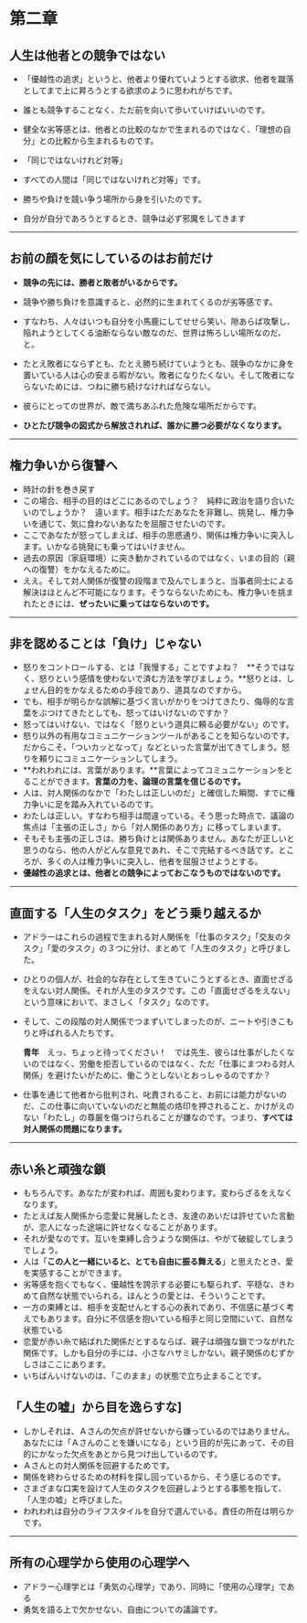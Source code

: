 # 第二章

## 人生は他者との競争ではない

- 「優越性の追求」というと、他者より優れていようとする欲求、他者を蹴落としてまで上に昇ろうとする欲求のように思われがちです。

- 誰とも競争することなく、ただ前を向いて歩いていけばいいのです。

- 健全な劣等感とは、他者との比較のなかで生まれるのではなく、「理想の自分」との比較から生まれるものです。

- 「同じではないけれど対等」

- すべての人間は「同じではないけれど対等」です。

- 勝ちや負けを競い争う場所から身を引いたのです。

- 自分が自分であろうとするとき、競争は必ず邪魔をしてきます

  

___

## お前の顔を気にしているのはお前だけ

- **競争の先には、勝者と敗者がいるからです。**
- 競争や勝ち負けを意識すると、必然的に生まれてくるのが劣等感です。
- すなわち、人々はいつも自分を小馬鹿にしてせせら笑い、隙あらば攻撃し、陥れようとしてくる油断ならない敵なのだ、世界は怖ろしい場所なのだ、と。
- たとえ敗者にならずとも、たとえ勝ち続けていようとも、競争のなかに身を置いている人は心の安まる暇がない。敗者になりたくない。そして敗者にならないためには、つねに勝ち続けなければならない。

- 彼らにとっての世界が、敵で満ちあふれた危険な場所だからです。
- **ひとたび競争の図式から解放されれば、誰かに勝つ必要がなくなります。**

___

## 権力争いから復讐へ

- 時計の針を巻き戻す
- この場合、相手の目的はどこにあるのでしょう？　純粋に政治を語り合いたいのでしょうか？　違います。相手はただあなたを非難し、挑発し、権力争いを通じて、気に食わないあなたを屈服させたいのです。
- ここであなたが怒ってしまえば、相手の思惑通り、関係は権力争いに突入します。いかなる挑発にも乗ってはいけません。
- 過去の原因（家庭環境）に突き動かされているのではなく、いまの目的（親への復讐）をかなえるために。
- ええ。そして対人関係が復讐の段階まで及んでしまうと、当事者同士による解決はほとんど不可能になります。そうならないためにも、権力争いを挑まれたときには、**ぜったいに乗ってはならないのです。**

___

## 非を認めることは「負け」じゃない

- 怒りをコントロールする、とは「我慢する」ことですよね？　**そうではなく、怒りという感情を使わないで済む方法を学びましょう。**怒りとは、しょせん目的をかなえるための手段であり、道具なのですから。
- でも、相手が明らかな誤解に基づく言いがかりをつけてきたり、侮辱的な言葉をぶつけてきたとしても、怒ってはいけないのですか？
- 怒ってはいけない、ではなく「怒りという道具に頼る必要がない」のです。
- 怒り以外の有用なコミュニケーションツールがあることを知らないのです。だからこそ、「ついカッとなって」などといった言葉が出てきてしまう。怒りを頼りにコミュニケーションしてしまう。
- **われわれには、言葉があります。**言葉によってコミュニケーションをとることができます。**言葉の力を、論理の言葉を信じるのです。**
- 人は、対人関係のなかで「わたしは正しいのだ」と確信した瞬間、すでに権力争いに足を踏み入れているのです。
- わたしは正しい。すなわち相手は間違っている。そう思った時点で、議論の焦点は「主張の正しさ」から「対人関係のあり方」に移ってしまいます。
- そもそも主張の正しさは、勝ち負けとは関係ありません。あなたが正しいと思うのなら、他の人がどんな意見であれ、そこで完結するべき話です。ところが、多くの人は権力争いに突入し、他者を屈服させようとする。
- **優越性の追求とは、他者との競争によっておこなうものではないのです。**

____

## 直面する「人生のタスク」をどう乗り越えるか

- アドラーはこれらの過程で生まれる対人関係を「仕事のタスク」「交友のタスク」「愛のタスク」の３つに分け、まとめて「人生のタスク」と呼びました。

- ひとりの個人が、社会的な存在として生きていこうとするとき、直面せざるをえない対人関係。それが人生のタスクです。この「直面せざるをえない」という意味において、まさしく「タスク」なのです。

- そして、この段階の対人関係でつまずいてしまったのが、ニートや引きこもりと呼ばれる人たちです。

  **青年**　えっ、ちょっと待ってください！　では先生、彼らは仕事がしたくないのではなく、労働を拒否しているのではなく、ただ「仕事にまつわる対人関係」を避けたいがために、働こうとしないとおっしゃるのですか？

- 仕事を通じて他者から批判され、叱責されること、お前には能力がないのだ、この仕事に向いていないのだと無能の烙印を押されること、かけがえのない「わたし」の尊厳を傷つけられることが嫌なのです。つまり、**すべては対人関係の問題になります。**

___

## 赤い糸と頑強な鎖

- もちろんです。あなたが変われば、周囲も変わります。変わらざるをえなくなります。
- たとえば友人関係から恋愛に発展したとき、友達のあいだは許せていた言動が、恋人になった途端に許せなくなることがあります。
- それが愛なのです。互いを束縛し合うような関係は、やがて破綻してしまうでしょう。
- 人は「**この人と一緒にいると、とても自由に振る舞える**」と思えたとき、愛を実感することができます。
- 劣等感を抱くでもなく、優越性を誇示する必要にも駆られず、平穏な、きわめて自然な状態でいられる。ほんとうの愛とは、そういうことです。
- 一方の束縛とは、相手を支配せんとする心の表れであり、不信感に基づく考えでもあります。自分に不信感を抱いている相手と同じ空間にいて、自然な状態でいる
- 恋愛が赤い糸で結ばれた関係だとするならば、親子は頑強な鎖でつながれた関係です。しかも自分の手には、小さなハサミしかない。親子関係のむずかしさはここにあります。
- いちばんいけないのは、「このまま」の状態で立ち止まることです。

## 「人生の嘘」から目を逸らすな]

- しかしそれは、Ａさんの欠点が許せないから嫌っているのではありません。あなたには「Ａさんのことを嫌いになる」という目的が先にあって、その目的にかなった欠点をあとから見つけ出しているのです。
- Ａさんとの対人関係を回避するためです。
- 関係を終わらせるための材料を探し回っているから、そう感じるのです。
- さまざまな口実を設けて人生のタスクを回避しようとする事態を指して、「人生の嘘」と呼びました。
- われわれは自分のライフスタイルを自分で選んでいる。責任の所在は明らかです。

___

## 所有の心理学から使用の心理学へ

- アドラー心理学とは「勇気の心理学」であり、同時に「使用の心理学」である
- 勇気を語る上で欠かせない、自由についての議論です。